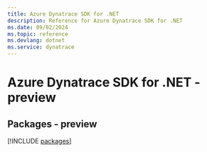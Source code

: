```yaml
---
title: Azure Dynatrace SDK for .NET
description: Reference for Azure Dynatrace SDK for .NET
ms.date: 09/02/2024
ms.topic: reference
ms.devlang: dotnet
ms.service: dynatrace
---
```

# Azure Dynatrace SDK for .NET - preview
## Packages - preview
[!INCLUDE [packages](dynatrace-index.md)]